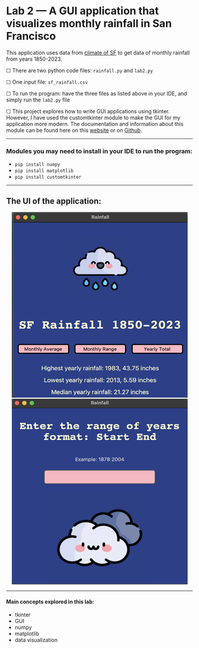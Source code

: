 # Lab 2 — A GUI application that visualizes monthly rainfall in San Francisco

This application uses data from [climate of SF](https://ggweather.com/sf/monthly.html) to get data of monthly rainfall from years 1850-2023.

&#9744; There are two python code files: `rainfall.py` and `lab2.py`

&#9744; One input file: `sf_rainfall.csv`

&#9744; To run the program: have the three files as listed above in your IDE, and simply run the `lab2.py` file

&#9744; This project explores how to write GUI applications using tkinter. However, I have used the customtkinter module to make the GUI for my application more modern. The documentation and information about this module can be found here on this [website](https://customtkinter.tomschimansky.com/) or on [Github](https://github.com/TomSchimansky/CustomTkinter).

----------
### Modules you may need to install in your IDE to run the program:
- `pip install numpy`
- `pip install matplotlib`
- `pip install customtkinter`

----------
## The UI of the application:

<div align="center">
	<img src="https://github.com/ShamitaGoyal/lab2-project/blob/main/images/mainWin.png" width="475" height="500"/>
<img src="https://github.com/ShamitaGoyal/lab2-project/blob/main/images/anotherWin.png" width="475" height="500"/>
</div>

----------
#### <p>Main concepts explored in this lab:</p>
- tkinter
- GUI
- numpy
- matplotlib
- data visualization
